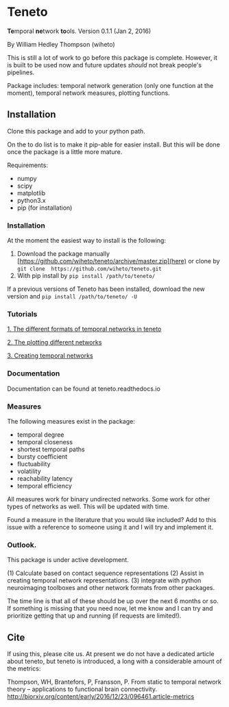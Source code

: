 # Teneto

**Te**mporal **ne**twork **to**ols. Version 0.1.1 (Jan 2, 2016)

By William Hedley Thompson (wiheto)

This is still a lot of work to go before this package is complete. However, it is built to be used now and future updates *should* not break people's pipelines.

Package includes: temporal network generation (only one function at the moment), temporal network measures, plotting functions.

## Installation

Clone this package and add to your python path.

On the to do list is to make it pip-able for easier install. But this will be done once the package is a little more mature.  

Requirements:

- numpy
- scipy
- matplotlib
- python3.x
- pip (for installation)

### Installation

At the moment the easiest way to install is the following:

1. Download the package manually [https://github.com/wiheto/teneto/archive/master.zip](here) or clone by `git clone  https://github.com/wiheto/teneto.git`
2. With pip install by `pip install /path/to/teneto/`

If a previous versions of Teneto has been installed, download the new version and  `pip install /path/to/teneto/ -U`

### Tutorials

[1. The different formats of temporal networks in teneto](https://github.com/wiheto/teneto/blob/master/examples/01_network_representations.ipynb)


[2. The plotting different networks](https://github.com/wiheto/teneto/blob/master/examples/02_plotting_temporalnetworks.ipynb)


[3. Creating temporal networks ](https://github.com/wiheto/teneto/blob/master/examples/03_creating_temporalnetworks.ipynb)

### Documentation

Documentation can be found at teneto.readthedocs.io


### Measures

The following measures exist in the package:

- temporal degree
- temporal closeness
- shortest temporal paths
- bursty coefficient
- fluctuability  
- volatility
- reachability latency
- temporal efficiency

All measures work for binary undirected networks. Some work for other types of networks as well. This will be updated with time.

Found a measure in the literature that you would like included? Add to this issue with a reference to someone using it and I will try and implement it.

### Outlook.

This package is under active development.

(1) Calculate based on contact sequence representations
(2) Assist in creating temporal network representations.
(3) integrate with python neuroimaging toolboxes and other network formats from other packages.

The time line is that all of these should be up over the next 6 months or so. If something is missing that you need now, let me know and I can try and prioritize getting that up and running (if requests are limited!).


## Cite

If using this, please cite us. At present we do not have a dedicated article about teneto, but teneto is introduced, a long with a considerable amount of the metrics:

Thompson, WH, Brantefors, P, Fransson, P. From static to temporal network theory – applications to functional brain connectivity. http://biorxiv.org/content/early/2016/12/23/096461.article-metrics
